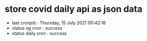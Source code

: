 # store covid daily api as json data

- last cronjob : Thursday, 15 July 2021 00:42:16
- status og cron : success
- status daily cron : success
      
      